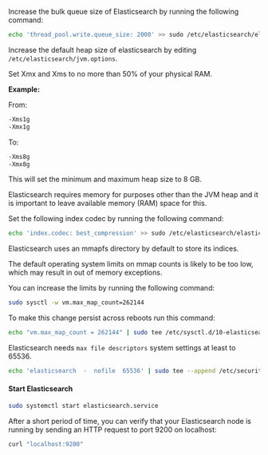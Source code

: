 

Increase the bulk queue size of Elasticsearch by running the following command:

``` bash 
echo 'thread_pool.write.queue_size: 2000' >> sudo /etc/elasticsearch/elasticsearch.yml
```

Increase the default heap size of elasticsearch by editing `/etc/elasticsearch/jvm.options`.

Set Xmx and Xms to no more than 50% of your physical RAM.

**Example:**

From:
``` bash
-Xms1g
-Xmx1g 
```
To: 
``` bash
-Xms8g
-Xmx8g 
```
This will set the minimum and maximum heap size to 8 GB.

Elasticsearch requires memory for purposes other than the JVM heap and it is important to leave available memory (RAM) space for this.


Set the following index codec by running the following command:

``` bash 
echo 'index.codec: best_compression' >> sudo /etc/elasticsearch/elasticsearch.yml
```

Elasticsearch uses an mmapfs directory by default to store its indices. 

The default operating system limits on mmap counts is likely to be too low, which may result in out of memory exceptions.

You can increase the limits by running the following command:

``` bash 
sudo sysctl -w vm.max_map_count=262144
```

To make this change persist across reboots run this command:

``` bash
echo "vm.max_map_count = 262144" | sudo tee /etc/sysctl.d/10-elasticsearch.conf > /dev/null
```

Elasticsearch needs `max file descriptors` system settings at least to 65536.

``` bash 
echo 'elasticsearch  -  nofile  65536' | sudo tee --append /etc/security/limits.conf > /dev/null
```

#### Start Elasticsearch

``` bash
sudo systemctl start elasticsearch.service
```

After a short period of time, you can verify that your Elasticsearch node is running by sending an HTTP request to port 9200 on localhost:

``` bash
curl "localhost:9200"
```